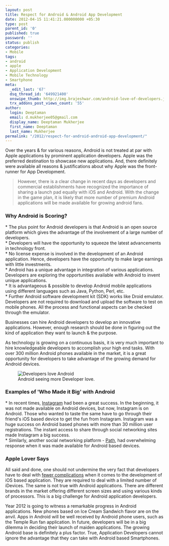 ```yaml
---
layout: post
title: Respect for Android & Android App Development
date: 2012-04-15 11:41:21.000000000 +05:30
type: post
parent_id: '0'
published: true
password: ''
status: publish
categories:
- Mobile
tags:
- android
- apple
- Application Development
- Mobile Technology
- Smartphone
meta:
  _edit_last: '67'
  dsq_thread_id: '649921400'
  onswipe_thumb: http://img.brajeshwar.com/android-love-of-developers.jpg
  trx_addons_post_views_count: '55'
author:
  login: Deeptaman
  email: d.mukherjee05@gmail.com
  display_name: Deeptaman Mukherjee
  first_name: Deeptaman
  last_name: Mukherjee
permalink: "/2012/respect-for-android-android-app-development/"
---
```

<p>Over the years & for various reasons, Android is not treated at par with Apple applications by prominent application developers. Apple was the preferred destination to showcase new applications. And, there definitely were available all reasons & justifications about why Apple was the front-runner for App Development.</p>
<blockquote><p>However, there is a clear change in recent days as developers and commercial establishments have recognized the importance of sharing a launch pad equally with iOS and Android. With the change in the game plan, it is likely that more number of premium Android applications will be made available for growing android fans.</p></blockquote>
<h3>Why Android is Scoring?</h3>
<p>* The plus point for Android developers is that Android is an open source platform which gives the advantage of the involvement of a large number of developers.<br />
* Developers will have the opportunity to squeeze the latest advancements in technology front.<br />
* No license expense is involved in the development of an Android application. Hence, developers have the opportunity to make large earnings with little investments.<br />
* Android has a unique advantage in integration of various applications. Developers are exploring the opportunities available with Android to invent unique applications.<br />
* It is advantageous & possible to develop Android mobile applications using different languages such as Java, Python, Perl, etc.<br />
* Further Android software development kit (SDK) works like Droid emulator. Developers are not required to download and upload the software to test on mobile phones. All the process and functional aspects can be checked through the emulator. </p>
<p>Businesses can hire Android developers to develop an innovative applications. However, enough research should be done in figuring out the kind of application they want to launch & the purpose. </p>
<p>As technology is growing on a continuous basis, it is very much important to hire knowledgeable developers to accomplish your high end tasks. With over 300 million Android phones available in the market, it is a great opportunity for developers to take advantage of the growing demand for Android devices.</p>
<p><!--more--></p>
<figure><img src="/static/2012/04/android-love-of-developers.jpg" alt="Developers love Android" /><br />
<figcaption>Android seeing more Developer love.</figcaption>
</figure>
<h3>Examples of 'Who Made it Big' with Android</h3>
<p>* In recent times, <a href="http://instagr.am/">Instagram</a> had been a great success. In the beginning, it was not made available on Android devices, but now, Instagram is on Android. Those who wanted to taste the same have to go through their friend's iOS based device to get the fun from Instagram. Instagram was a huge success on Android based phones with more than 30 million user registrations. The instant access to share through social networking sites made Instagram a big success.<br />
* Similarly, another social networking platform - <a href="https://path.com/">Path</a>, had overwhelming response when it was made available for Android based devices. </p>
<h3>Apple Lover Says</h3>
<p>All said and done, one should not undermine the very fact that developers have to deal with <a href="http://gigaom.com/2011/12/13/ios-enjoys-3-1-advantage-over-android-in-app-starts-revenue/">fewer complications</a> when it comes to the development of iOS based application. They are required to deal with a limited number of iDevices. The same is not true with Android applications. There are different brands in the market offering different screen sizes and using various kinds of processors. This is a big challenge for Android application developers.  </p>
<p>Year 2012 is going to witness a remarkable progress in Android applications. New phones based on Ice Cream Sandwich flavor are on the anvil. Apps in Android will be well received by Android phone users, such as the Temple Run fan application. In future, developers will be in a big dilemma in deciding their launch of maiden applications. The growing Android base is definitely a plus factor. True, Application Developers cannot ignore the advantage that they can take with Android based Smartphones.</p>
